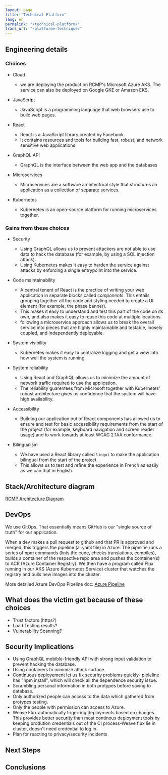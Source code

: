 ```yaml
---
layout: page
title: "Technical Platform"
lang: en
permalink: "/technical-platform/"
trans_url: "/platforme-technique/"
---
```


## Engineering details

### Choices

- Cloud

  - we are deploying the product on RCMP's Microsoft Azure AKS. The service can also be deployed on Google GKE or Amazon EKS.

- JavaScript

  - JavaScript is a programming language that web browsers use to build web pages.

- React

  - React is a JavaScript library created by Facebook.
  - It contains resources and tools for building fast, robust, and network sensitive web applications.

- GraphQL API

  - GraphQL is the interface between the web app and the databases

- Microservices

  - Microservices are a software architectural style that structures an application as a collection of separate services.

- Kubernetes

  - Kubernetes is an open-source platform for running microservices together.

### Gains from these choices

- Security

  - Using GraphQL allows us to prevent attackers are not able to use data to hack the database (for example, by using a SQL injection attack).
  - Using Kubernetes makes it easy to harden the service against attacks by enforcing a single entrypoint into the service.

- Code maintainability

  - A central tenent of React is the practice of writing your web application in separate blocks called _components_. This entails grouping together all the code and styling needed to create a UI element (for example, the phase banner).
  - This makes it easy to understand and test this part of the code on its own, and also makes it easy to reuse this code at multiple locations.
  - following a microservice approach allows us to break the overall service into pieces that are highly maintainable and testable, loosely coupled, and independently deployable.

- System visibility

  - Kubernetes makes it easy to centralize logging and get a view into how well the system is running.

- System reliability

  - Using React and GraphQL allows us to minimize the amount of network traffic required to use the application.
  - The reliability guarentees from Microsoft together with Kubernetes' robust architecture gives us confidence that the system will have high availability.

- Accessibility

  - Building our application out of React components has allowed us to ensure and test for basic accessibility requirements from the start of the project (for example, keyboard navigation and screen reader usage) and to work towards at least WCAG 2.1AA conformance.

- Bilingualism

  - We have used a React library called `lingui` to make the application bilingual from the start of the project.
  - This allows us to test and refine the experience in French as easily as we can that in English.

## Stack/Architecture diagram

[RCMP Architecture Diagram](../assets/docs/rcmp-architecture-diagram.pdf)

## DevOps

We use GitOps. That essentially means GitHub is our "single source of truth" for our application.

When a dev makes a pull request to github and that PR is approved and merged, this triggers the pipeline (a .yaml file) in Azure. The pipeline runs a series of npm commands (lints the code, checks translations, compiles), builds a container of the respective repo area and pushes the container(s) to ACR (Azure Container Registry). We then have a program called Flux running in our AKS (Azure Kubernetes Service) cluster that watches the registry and pulls new images into the cluster.

More detailed Azure DevOps Pipeline doc: [Azure Pipeline](../assets/docs/azure-pipeline.pdf)

## What does the victim get because of these choices

- Trust factors (https?)
- Load Testing results?
- Vulnerability Scanning?

## Security Implications

- Using GraphQL mobible-friendly API with strong input validation to prevent hacking the database.
- Using containers to minimize attack surface. 
- Continuous deployement let us fix security problems quickly- pipleline has "npm install",  which will check all the dependence security issue. 
- Scrambling personal information in both protypes before saving to database.
- Only authorized people can access to the data which gathered from protypes testing. 
- Only the people with permission can access to Azure.
- Weave Flux automatically trigerring deployments based on changes. This provides better security than most continous deployment tools by keeping prodution credentials out of the CI process-Weave flux lie in cluster, doesn't need credential to log in.  
- Plan for reacting to privacy/security incidents


## Next Steps

## Conclusions
